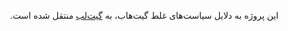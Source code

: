 <div dir=rtl>
  
این پروژه به دلایل سیاست‌های غلط گیت‌هاب، به [گیت‌لب](https://gitlab.com/OSMIran/Wiki-trans-wishlist) منتقل شده است.
